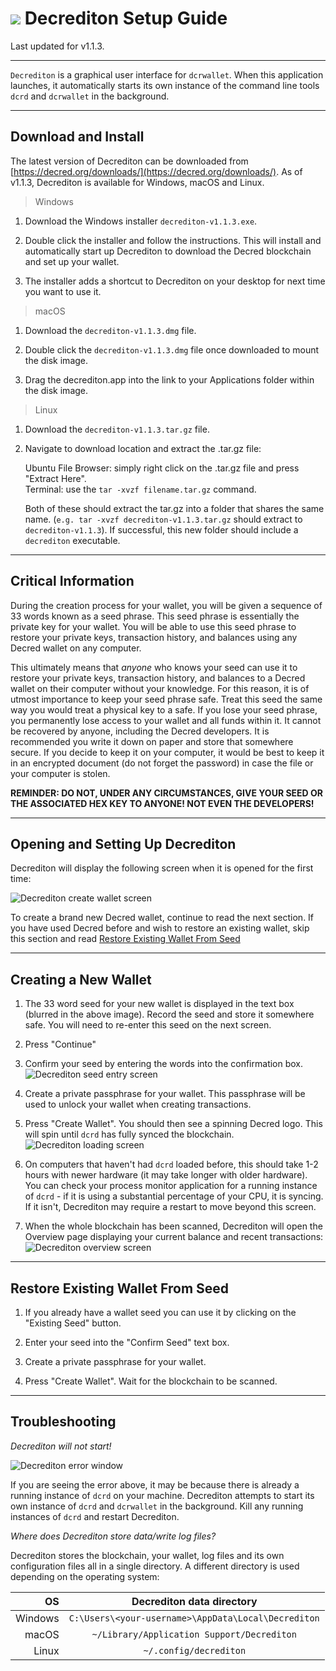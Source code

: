 # <img class="dcr-icon" src="/img/dcr-icons/Wallet.svg" /> Decrediton Setup Guide

Last updated for v1.1.3.

---

`Decrediton` is a graphical user interface for `dcrwallet`. When this application launches, it automatically starts its own instance of the command line tools `dcrd` and `dcrwallet` in the background.

---

## Download and Install 

The latest version of Decrediton can be downloaded from [https://decred.org/downloads/](https://decred.org/downloads/). As of v1.1.3, Decrediton is available for Windows, macOS and Linux.

> Windows

1. Download the Windows installer `decrediton-v1.1.3.exe`.

1. Double click the installer and follow the instructions. This will install and automatically start up Decrediton to download the Decred blockchain and set up your wallet.

1. The installer adds a shortcut to Decrediton on your desktop for next time you want to use it.

> macOS

1. Download the `decrediton-v1.1.3.dmg` file.

1. Double click the `decrediton-v1.1.3.dmg` file once downloaded to mount the disk image.

1. Drag the decrediton.app into the link to your Applications folder within the disk image.

> Linux

1. Download the `decrediton-v1.1.3.tar.gz` file.

1. Navigate to download location and extract the .tar.gz file:

    Ubuntu File Browser: simply right click on the .tar.gz file and press "Extract Here". <br />
    Terminal: use the `tar -xvzf filename.tar.gz` command.

    Both of these should extract the tar.gz into a folder that shares the same name. (`e.g. tar -xvzf decrediton-v1.1.3.tar.gz` should extract to `decrediton-v1.1.3`). If successful, this new folder should include a `decrediton` executable.

---

## Critical Information 

During the creation process for your wallet, you will be given a sequence of 33 words known as a seed phrase. This seed phrase is essentially the private key for your wallet. You will be able to use this seed phrase to restore your private keys, transaction history, and balances using any Decred wallet on any computer. 

This ultimately means that *anyone* who knows your seed can use it to restore your private keys, transaction history, and balances to a Decred wallet on their computer without your knowledge. For this reason, it is of utmost importance to keep your seed phrase safe. Treat this seed the same way you would treat a physical key to a safe. If you lose your seed phrase, you permanently lose access to your wallet and all funds within it. It cannot be recovered by anyone, including the Decred developers. It is recommended you write it down on paper and store that somewhere secure. If you decide to keep it on your computer, it would be best to keep it in an encrypted document (do not forget the password) in case the file or your computer is stolen.

**REMINDER: DO NOT, UNDER ANY CIRCUMSTANCES, GIVE YOUR SEED OR THE ASSOCIATED HEX KEY TO ANYONE! NOT EVEN THE DEVELOPERS!**

---

## Opening and Setting Up Decrediton

Decrediton will display the following screen when it is opened for the first time:

![Decrediton create wallet screen](/img/decrediton/create-wallet.jpg)

To create a brand new Decred wallet, continue to read the next section. If you have used Decred before and wish to restore an existing wallet, skip this section and read [Restore Existing Wallet From Seed](/getting-started/user-guides/decrediton-setup.md#restore-existing-wallet-from-seed)

---

## Creating a New Wallet

1. The 33 word seed for your new wallet is displayed in the text box (blurred in the above image). Record the seed and store it somewhere safe. You will need to re-enter this seed on the next screen.

1. Press "Continue"

1. Confirm your seed by entering the words into the confirmation box.
![Decrediton seed entry screen](/img/decrediton/seed-entered.jpg)

1. Create a private passphrase for your wallet. This passphrase will be used to unlock your wallet when creating transactions.

1. Press "Create Wallet". You should then see a spinning Decred logo. This will spin until `dcrd` has fully synced the blockchain.
![Decrediton loading screen](/img/decrediton/loading.jpg)

1.  On computers that haven't had `dcrd` loaded before, this should take 1-2 hours with newer hardware (it may take longer with older hardware). You can check your process monitor application for a running instance of `dcrd` - if it is using a substantial percentage of your CPU, it is syncing. If it isn't, Decrediton may require a restart to move beyond this screen.

1. When the whole blockchain has been scanned, Decrediton will open the Overview page displaying your current balance and recent transactions:
![Decrediton overview screen](/img/decrediton/open-wallet.jpg)

---

## Restore Existing Wallet From Seed

1. If you already have a wallet seed you can use it by clicking on the "Existing Seed" button.

1. Enter your seed into the "Confirm Seed" text box.

1. Create a private passphrase for your wallet.

1. Press "Create Wallet". Wait for the blockchain to be scanned.

---

## Troubleshooting

*Decrediton will not start!*

![Decrediton error window](/img/decrediton/dcrd-error.jpg)

If you are seeing the error above, it may be because there is already a running instance of `dcrd` on your machine. Decrediton attempts to start its own instance of `dcrd` and `dcrwallet` in the background. Kill any running instances of `dcrd` and restart Decrediton.

*Where does Decrediton store data/write log files?*

Decrediton stores the blockchain, your wallet, log files and its own configuration files all in a single directory. A different directory is used depending on the operating system:

| OS      | Decrediton data directory                           |
| -------:|:---------------------------------------------------:|
| Windows | `C:\Users\<your-username>\AppData\Local\Decrediton` |
| macOS   | `~/Library/Application Support/Decrediton`          |
| Linux   | `~/.config/decrediton`                              |
